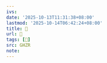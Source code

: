 ```yaml
---
ivs:
date: '2025-10-13T11:31:38+08:00'
lastmod: '2025-10-14T06:42:24+08:00'
title: 󰪈
url: 󰪈
tags: [𦍙]
src: GHZR
note:
---
```

